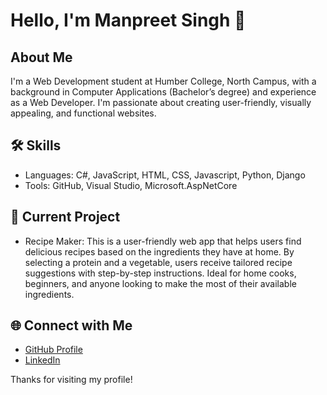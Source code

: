 # Hello, I'm Manpreet Singh 👋 
## About Me <br/>
I'm a Web Development student at Humber College, North Campus, with a background in Computer Applications (Bachelor’s degree) and experience as a Web Developer. I'm passionate about creating user-friendly, visually appealing, and functional websites.<br/>

## 🛠 Skills<br/>
* Languages: C#, JavaScript, HTML, CSS, Javascript, Python, Django<br/>
* Tools: GitHub, Visual Studio, Microsoft.AspNetCore<br/>

## 🚀 Current Project<br/>
* Recipe Maker: This is a user-friendly web app that helps users find delicious recipes based on the ingredients they have at home. By selecting a protein and a vegetable, users receive tailored recipe suggestions with step-by-step instructions. Ideal for home cooks, beginners, and anyone looking to make the most of their available ingredients.<br/>
     
## 🌐 Connect with Me<br/>
* [GitHub Profile](https://github.com/manpreet-2001)<br/>
* [LinkedIn](www.linkedin.com/in/manpreet-singh-802b441b5) <br/>

Thanks for visiting my profile!

<!--
**manpreet-2001/manpreet-2001** is a ✨ _special_ ✨ repository because its `README.md` (this file) appears on your GitHub profile.

Here are some ideas to get you started:

- 🔭 I’m currently working on ...
- 🌱 I’m currently learning ...
- 👯 I’m looking to collaborate on ...
- 🤔 I’m looking for help with ...
- 💬 Ask me about ...
- 📫 How to reach me: ...
- 😄 Pronouns: ...
- ⚡ Fun fact: ...
-->
